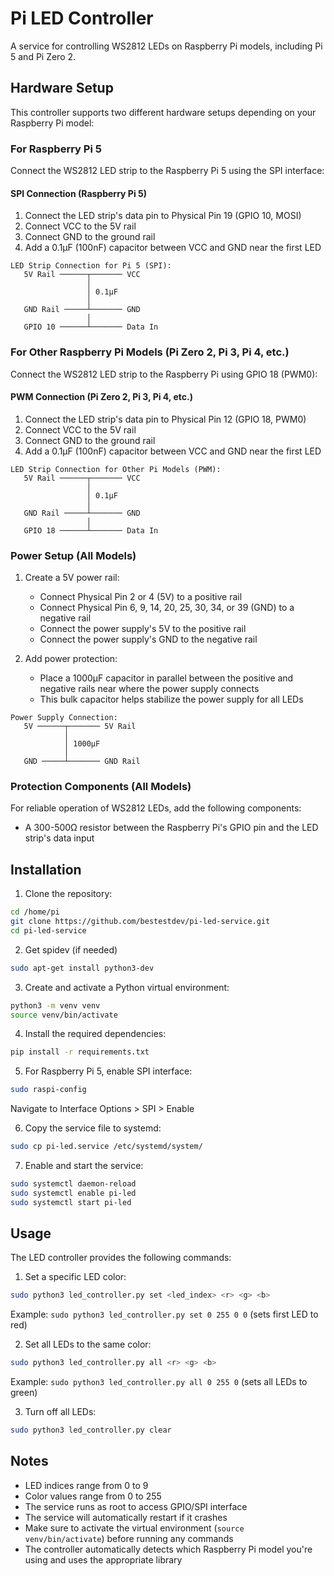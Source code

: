 # Pi LED Controller

A service for controlling WS2812 LEDs on Raspberry Pi models, including Pi 5 and Pi Zero 2.

## Hardware Setup

This controller supports two different hardware setups depending on your Raspberry Pi model:

### For Raspberry Pi 5

Connect the WS2812 LED strip to the Raspberry Pi 5 using the SPI interface:

#### SPI Connection (Raspberry Pi 5)
1. Connect the LED strip's data pin to Physical Pin 19 (GPIO 10, MOSI)
2. Connect VCC to the 5V rail
3. Connect GND to the ground rail
4. Add a 0.1µF (100nF) capacitor between VCC and GND near the first LED

```
LED Strip Connection for Pi 5 (SPI):
   5V Rail ──────┬─────── VCC
                 │
                 │ 0.1µF
                 │
   GND Rail ─────┴─────── GND
                 │
   GPIO 10 ──────┴─────── Data In
```

### For Other Raspberry Pi Models (Pi Zero 2, Pi 3, Pi 4, etc.)

Connect the WS2812 LED strip to the Raspberry Pi using GPIO 18 (PWM0):

#### PWM Connection (Pi Zero 2, Pi 3, Pi 4, etc.)
1. Connect the LED strip's data pin to Physical Pin 12 (GPIO 18, PWM0)
2. Connect VCC to the 5V rail
3. Connect GND to the ground rail
4. Add a 0.1µF (100nF) capacitor between VCC and GND near the first LED

```
LED Strip Connection for Other Pi Models (PWM):
   5V Rail ──────┬─────── VCC
                 │
                 │ 0.1µF
                 │
   GND Rail ─────┴─────── GND
                 │
   GPIO 18 ──────┴─────── Data In
```

### Power Setup (All Models)
1. Create a 5V power rail:
   - Connect Physical Pin 2 or 4 (5V) to a positive rail
   - Connect Physical Pin 6, 9, 14, 20, 25, 30, 34, or 39 (GND) to a negative rail
   - Connect the power supply's 5V to the positive rail
   - Connect the power supply's GND to the negative rail

2. Add power protection:
   - Place a 1000µF capacitor in parallel between the positive and negative rails near where the power supply connects
   - This bulk capacitor helps stabilize the power supply for all LEDs

```
Power Supply Connection:
   5V ──────┬─────── 5V Rail
            │
            │ 1000µF
            │
   GND ─────┴─────── GND Rail
```

### Protection Components (All Models)
For reliable operation of WS2812 LEDs, add the following components:
- A 300-500Ω resistor between the Raspberry Pi's GPIO pin and the LED strip's data input

## Installation

1. Clone the repository:
```bash
cd /home/pi
git clone https://github.com/bestestdev/pi-led-service.git
cd pi-led-service
```

2. Get spidev (if needed)
```bash
sudo apt-get install python3-dev
```

3. Create and activate a Python virtual environment:
```bash
python3 -m venv venv
source venv/bin/activate
```

4. Install the required dependencies:
```bash
pip install -r requirements.txt
```

5. For Raspberry Pi 5, enable SPI interface:
```bash
sudo raspi-config
```
Navigate to Interface Options > SPI > Enable

6. Copy the service file to systemd:
```bash
sudo cp pi-led.service /etc/systemd/system/
```

7. Enable and start the service:
```bash
sudo systemctl daemon-reload
sudo systemctl enable pi-led
sudo systemctl start pi-led
```

## Usage

The LED controller provides the following commands:

1. Set a specific LED color:
```bash
sudo python3 led_controller.py set <led_index> <r> <g> <b>
```
Example: `sudo python3 led_controller.py set 0 255 0 0` (sets first LED to red)

2. Set all LEDs to the same color:
```bash
sudo python3 led_controller.py all <r> <g> <b>
```
Example: `sudo python3 led_controller.py all 0 255 0` (sets all LEDs to green)

3. Turn off all LEDs:
```bash
sudo python3 led_controller.py clear
```

## Notes

- LED indices range from 0 to 9
- Color values range from 0 to 255
- The service runs as root to access GPIO/SPI interface
- The service will automatically restart if it crashes
- Make sure to activate the virtual environment (`source venv/bin/activate`) before running any commands
- The controller automatically detects which Raspberry Pi model you're using and uses the appropriate library 